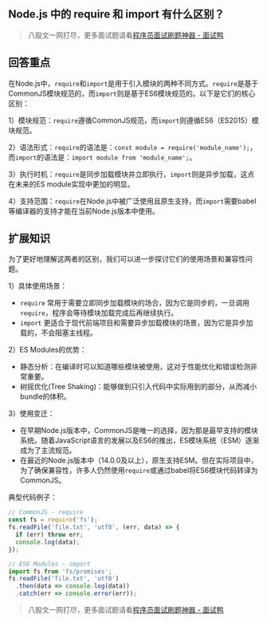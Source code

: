 ## Node.js 中的 require 和 import 有什么区别？
> 八股文一网打尽，更多面试题请看[程序员面试刷题神器 - 面试鸭](https://www.mianshiya.com/)

## 回答重点
在Node.js中，`require`和`import`是用于引入模块的两种不同方式。`require`是基于CommonJS模块规范的，而`import`则是基于ES6模块规范的。以下是它们的核心区别：

1）模块规范：`require`遵循CommonJS规范，而`import`则遵循ES6（ES2015）模块规范。

2）语法形式：`require`的语法是：`const module = require('module_name');`，而`import`的语法是：`import module from 'module_name';`。

3）执行时机：`require`是同步加载模块并立即执行，`import`则是异步加载，这点在未来的ES module实现中更加的明显。

4）支持范围：`require`在Node.js中被广泛使用且原生支持，而`import`需要babel等编译器的支持才能在当前Node.js版本中使用。

## 扩展知识
为了更好地理解这两者的区别，我们可以进一步探讨它们的使用场景和兼容性问题。

1）具体使用场景：
   - `require` 常用于需要立即同步加载模块的场合，因为它是同步的，一旦调用`require`，程序会等待模块加载完成后再继续执行。
   - `import` 更适合于现代前端项目和需要异步加载模块的场景，因为它是异步加载的，不会阻塞主线程。

2）ES Modules的优势：
   - 静态分析：在编译时可以知道哪些模块被使用，这对于性能优化和错误检测非常重要。
   - 树摇优化(Tree Shaking)：能够做到只引入代码中实际用到的部分，从而减小bundle的体积。

3）使用变迁：
   - 在早期Node.js版本中，CommonJS是唯一的选择，因为那是最早支持的模块系统。随着JavaScript语言的发展以及ES6的推出，ES模块系统（ESM）逐渐成为了主流规范。
   - 在最近的Node.js版本中（14.0.0及以上），原生支持ESM。但在实际项目中，为了确保兼容性，许多人仍然使用`require`或通过babel将ES6模块代码转译为CommonJS。

典型代码例子：
```javascript
// CommonJS - require
const fs = require('fs');
fs.readFile('file.txt', 'utf8', (err, data) => {
  if (err) throw err;
  console.log(data);
});

// ES6 Modules - import
import fs from 'fs/promises';
fs.readFile('file.txt', 'utf8')
  .then(data => console.log(data))
  .catch(err => console.error(err));
```



> 八股文一网打尽，更多面试题请看[程序员面试刷题神器 - 面试鸭](https://www.mianshiya.com/)